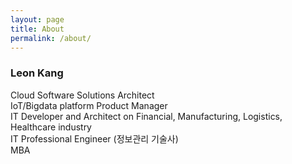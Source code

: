 ```yaml
---
layout: page
title: About
permalink: /about/
---
```


### Leon Kang
  
Cloud Software Solutions Architect  
IoT/Bigdata platform Product Manager  
IT Developer and Architect on Financial, Manufacturing, Logistics, Healthcare industry  
IT Professional Engineer (정보관리 기술사)  
MBA
